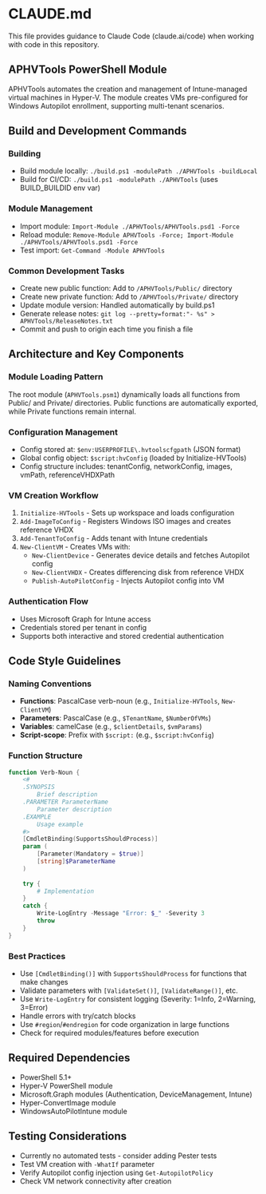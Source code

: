 # CLAUDE.md

This file provides guidance to Claude Code (claude.ai/code) when working with code in this repository.

## APHVTools PowerShell Module

APHVTools automates the creation and management of Intune-managed virtual machines in Hyper-V. The module creates VMs pre-configured for Windows Autopilot enrollment, supporting multi-tenant scenarios.

## Build and Development Commands

### Building
- Build module locally: `./build.ps1 -modulePath ./APHVTools -buildLocal`
- Build for CI/CD: `./build.ps1 -modulePath ./APHVTools` (uses BUILD_BUILDID env var)

### Module Management
- Import module: `Import-Module ./APHVTools/APHVTools.psd1 -Force`
- Reload module: `Remove-Module APHVTools -Force; Import-Module ./APHVTools/APHVTools.psd1 -Force`
- Test import: `Get-Command -Module APHVTools`

### Common Development Tasks
- Create new public function: Add to `/APHVTools/Public/` directory
- Create new private function: Add to `/APHVTools/Private/` directory
- Update module version: Handled automatically by build.ps1
- Generate release notes: `git log --pretty=format:"- %s" > APHVTools/ReleaseNotes.txt`
- Commit and push to origin each time you finish a file

## Architecture and Key Components

### Module Loading Pattern
The root module (`APHVTools.psm1`) dynamically loads all functions from Public/ and Private/ directories. Public functions are automatically exported, while Private functions remain internal.

### Configuration Management
- Config stored at: `$env:USERPROFILE\.hvtoolscfgpath` (JSON format)
- Global config object: `$script:hvConfig` (loaded by Initialize-HVTools)
- Config structure includes: tenantConfig, networkConfig, images, vmPath, referenceVHDXPath

### VM Creation Workflow
1. `Initialize-HVTools` - Sets up workspace and loads configuration
2. `Add-ImageToConfig` - Registers Windows ISO images and creates reference VHDX
3. `Add-TenantToConfig` - Adds tenant with Intune credentials
4. `New-ClientVM` - Creates VMs with:
   - `New-ClientDevice` - Generates device details and fetches Autopilot config
   - `New-ClientVHDX` - Creates differencing disk from reference VHDX
   - `Publish-AutoPilotConfig` - Injects Autopilot config into VM

### Authentication Flow
- Uses Microsoft Graph for Intune access
- Credentials stored per tenant in config
- Supports both interactive and stored credential authentication

## Code Style Guidelines

### Naming Conventions
- **Functions**: PascalCase verb-noun (e.g., `Initialize-HVTools`, `New-ClientVM`)
- **Parameters**: PascalCase (e.g., `$TenantName`, `$NumberOfVMs`)
- **Variables**: camelCase (e.g., `$clientDetails`, `$vmParams`)
- **Script-scope**: Prefix with `$script:` (e.g., `$script:hvConfig`)

### Function Structure
```powershell
function Verb-Noun {
    <#
    .SYNOPSIS
        Brief description
    .PARAMETER ParameterName
        Parameter description
    .EXAMPLE
        Usage example
    #>
    [CmdletBinding(SupportsShouldProcess)]
    param (
        [Parameter(Mandatory = $true)]
        [string]$ParameterName
    )
    
    try {
        # Implementation
    }
    catch {
        Write-LogEntry -Message "Error: $_" -Severity 3
        throw
    }
}
```

### Best Practices
- Use `[CmdletBinding()]` with `SupportsShouldProcess` for functions that make changes
- Validate parameters with `[ValidateSet()]`, `[ValidateRange()]`, etc.
- Use `Write-LogEntry` for consistent logging (Severity: 1=Info, 2=Warning, 3=Error)
- Handle errors with try/catch blocks
- Use `#region`/`#endregion` for code organization in large functions
- Check for required modules/features before execution

## Required Dependencies
- PowerShell 5.1+
- Hyper-V PowerShell module
- Microsoft.Graph modules (Authentication, DeviceManagement, Intune)
- Hyper-ConvertImage module
- WindowsAutoPilotIntune module

## Testing Considerations
- Currently no automated tests - consider adding Pester tests
- Test VM creation with `-WhatIf` parameter
- Verify Autopilot config injection using `Get-AutopilotPolicy`
- Check VM network connectivity after creation